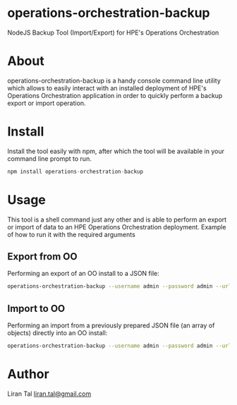 
# operations-orchestration-backup
NodeJS Backup Tool (Import/Export) for HPE's Operations Orchestration

# About
operations-orchestration-backup is a handy console command line utility which allows to easily interact with an installed deployment of HPE's Operations Orchestration application in order to quickly perform a backup export or import operation.

# Install
Install the tool easily with npm, after which the tool will be available in your command line prompt to run.

```javascript
npm install operations-orchestration-backup
```

# Usage
This tool is a shell command just any other and is able to perform an export or import of data to an HPE Operations Orchestration deployment.
Example of how to run it with the required arguments


## Export from OO 
Performing an export of an OO install to a JSON file:
```bash
operations-orchestration-backup --username admin --password admin --url http://localhost:8050 --export mydata.json
```

## Import to OO
Performing an import from a previously prepared JSON file (an array of objects) directly into an OO install:
```bash
operations-orchestration-backup --username admin --password admin --url http://localhost:8050 --import mydata.json
```



# Author
Liran Tal <liran.tal@gmail.com>
